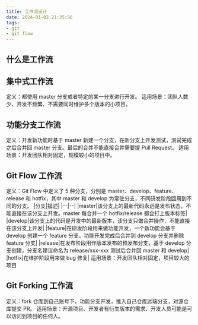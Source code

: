 ```yaml
---
title: 工作流设计
date: 2024-01-02 21:35:56
tags:
- git
- git flow
---
```


## 什么是工作流

## 集中式工作流

定义：都使用 master 分支或者特定的某一分支进行开发。
适用场景：团队人数少、开发不频繁、不需要同时维护多个版本的小项目。

## 功能分支工作流

定义：开发新功能时基于 master 新建一个分支，在新分支上开发测试，测试完成之后合并回 master 分支。最后的合并不能直接合并需要提 Pull Request。
适用场景：开发团队相对固定，规模较小的项目中。

## Git Flow 工作流

定义：Git Flow 中定义了 5 种分支，分别是 master、develop、feature、release 和 hotfix，其中 master 和 develop 为常驻分支，不同研发阶段回用到不同的分支。
|分支|描述|
|--|--|
|master|该分支上的最新代码永远是发布状态，不能直接在该分支上开发。master 每合并一个 hotfix/release 都会打上版本标签|
|develop|该分支上的代码是开发中的最新版本，该分支只做合并操作，不能直接在该分支上开发|
|feature|在研发阶段用来做功能开发，一个新功能会基于 develop 创建一个 feature 分支。功能开发完成后合并到 develop 分支并删除 feature 分支|
|release|在发布阶段用作版本发布的预发布分支，基于 develop 分支创建，分支名建议命名为 release/xxx-xxx 测试后合并回 master 和 develop|
|hotfix|在维护阶段用来做 bug 修复|
适用场景：开发团队相对固定，项目较大的项目

## Git Forking 工作流

定义：fork 仓库到自己账号下，功能分支开发，推入自己仓库远端分支，对源仓库提交 PR。
适用场景：开源项目、开发者有衍生版本的需求、开发人员可能是可以访问到项目的任何人。

